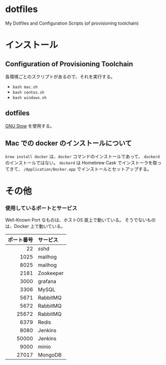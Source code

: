 # dotfiles
My Dotfiles and Configuration Scripts (of provisioning toolchain)

# インストール
## Configuration of Provisioning Toolchain
各環境ごとのスクリプトがあるので、それを実行する。

- `bash mac.sh`
- `bash centos.sh`
- `bash windows.sh`

## dotfiles
[GNU Stow](https://www.gnu.org/software/stow/) を使用する。

## Mac での docker のインストールについて
`brew install docker` は、`docker` コマンドのインストールであって、 `dockerd` のインストールではない。
`dockerd` は Homebrew Cask でインストーラを取ってきて、 `/Application/Docker.app` でインストールとセットアップする。

# その他
### 使用しているポートとサービス
Well-Known Port なものは、ホストOS 直上で動いている。
そうでないものは、Docker 上で動いている。


ポート番号 | サービス
--:   | :--
22    | sshd
1025  | mailhog
8025  | mailhog
2181  | Zookeeper
3000  | grafana
3306  | MySQL
5671  | RabbitMQ
5672  | RabbitMQ
25672 | RabbitMQ
6379  | Redis
8080  | Jenkins
50000 | Jenkins
9000  | minio
27017 | MongoDB

